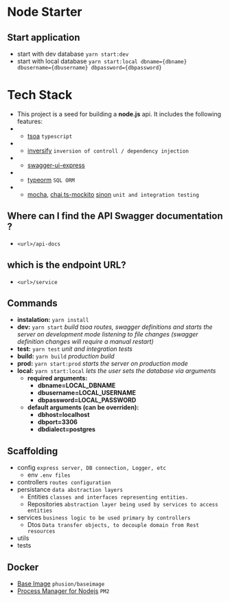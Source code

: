 # Node Starter


## Start application

 * start with dev database `yarn start:dev`
 * start with local database `yarn start:local dbname={dbname} dbusername={dbusername} dbpassword={dbpassword}`

# Tech Stack
* This project is a seed for building a **node.js** api. It includes the following features:
* * [tsoa](https://www.npmjs.com/package/tsoa) `typescript`
* * [inversify](https://www.npmjs.com/package/inversify) `inversion of controll / dependency injection`
* * [swagger-ui-express](https://www.npmjs.com/package/swagger-ui-express)
* * [typeorm](https://www.npmjs.com/package/typeorm) `SQL ORM`
* * [mocha](https://www.npmjs.com/package/mocha), [chai](https://www.npmjs.com/package/chai),[ts-mockito](https://www.npmjs.com/package/ts-mockito) [sinon](https://www.npmjs.com/package/sinon) `unit and integration testing`

## Where can I find the API Swagger documentation ?
* `<url>/api-docs`

## which is the endpoint URL?
* `<url>/service`

## Commands
* **instalation:** `yarn install`
* **dev:** `yarn start` *build tsoa routes, swagger definitions and starts the server on development mode listening to file changes (swagger definition changes will require a manual restart)*
* **test:** `yarn test` *unit and integration tests*
* **build:** `yarn build` *production build*
* **prod:** `yarn start:prod` *starts the server on production mode*
* **local:** `yarn start:local` *lets the user sets the database via arguments*
   * **required arguments:**
      * **dbname=LOCAL_DBNAME**
      * **dbusername=LOCAL_USERNAME**
      * **dbpassword=LOCAL_PASSWORD**
  * **default arguments (can be overriden):**
      * **dbhost=localhost**
      * **dbport=3306**
      * **dbdialect=postgres**

## Scaffolding
* config `express server, DB connection, Logger, etc`
  * env `.env files`
* controllers `routes configuration`
* persistance `data abstraction layers`
  * Entities `classes and interfaces representing entities.`
  * Repositories `abstraction layer being used by services to access entities`
* services `business logic to be used primary by controllers`
  * Dtos `Data transfer objects, to decouple domain from Rest resources`
* utils
* tests

## Docker 
* [Base Image](phusion/baseimage:0.10.0) `phusion/baseimage`
* [Process Manager for Nodejs](http://pm2.keymetrics.io/) `PM2`

